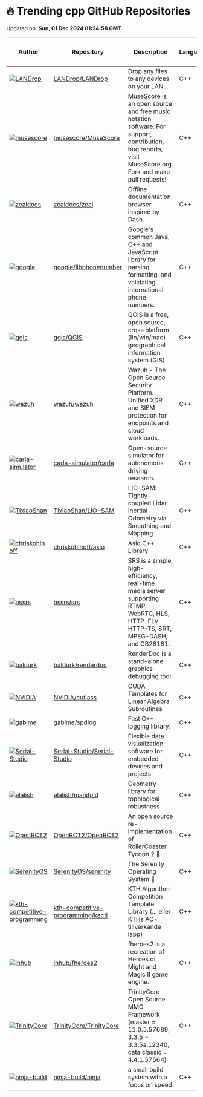 # 🔥 Trending cpp GitHub Repositories

Updated on: **Sun, 01 Dec 2024 01:24:58 GMT**

| Author | Repository | Description | Language | ⭐ Total Stars | 🌟 Stars Today |
|--------|------------|-------------|----------|----------------|----------------|
| [![LANDrop](https://avatars.githubusercontent.com/u/8556301?s=40&v=4)](https://github.com/LANDrop) | [LANDrop/LANDrop](https://github.com/LANDrop/LANDrop) | Drop any files to any devices on your LAN. | C++ | 5120 | 46 |
| [![musescore](https://avatars.githubusercontent.com/u/234271?s=40&v=4)](https://github.com/musescore) | [musescore/MuseScore](https://github.com/musescore/MuseScore) | MuseScore is an open source and free music notation software. For support, contribution, bug reports, visit MuseScore.org. Fork and make pull requests! | C++ | 12385 | 11 |
| [![zealdocs](https://avatars.githubusercontent.com/u/714940?s=40&v=4)](https://github.com/zealdocs) | [zealdocs/zeal](https://github.com/zealdocs/zeal) | Offline documentation browser inspired by Dash | C++ | 11668 | 18 |
| [![google](https://avatars.githubusercontent.com/u/13312505?s=40&v=4)](https://github.com/google) | [google/libphonenumber](https://github.com/google/libphonenumber) | Google's common Java, C++ and JavaScript library for parsing, formatting, and validating international phone numbers. | C++ | 16752 | 11 |
| [![qgis](https://avatars.githubusercontent.com/u/1829991?s=40&v=4)](https://github.com/qgis) | [qgis/QGIS](https://github.com/qgis/QGIS) | QGIS is a free, open source, cross platform (lin/win/mac) geographical information system (GIS) | C++ | 10664 | 3 |
| [![wazuh](https://avatars.githubusercontent.com/u/10536251?s=40&v=4)](https://github.com/wazuh) | [wazuh/wazuh](https://github.com/wazuh/wazuh) | Wazuh - The Open Source Security Platform. Unified XDR and SIEM protection for endpoints and cloud workloads. | C++ | 11111 | 11 |
| [![carla-simulator](https://avatars.githubusercontent.com/u/4332953?s=40&v=4)](https://github.com/carla-simulator) | [carla-simulator/carla](https://github.com/carla-simulator/carla) | Open-source simulator for autonomous driving research. | C++ | 11545 | 12 |
| [![TixiaoShan](https://avatars.githubusercontent.com/u/9648219?s=40&v=4)](https://github.com/TixiaoShan) | [TixiaoShan/LIO-SAM](https://github.com/TixiaoShan/LIO-SAM) | LIO-SAM: Tightly-coupled Lidar Inertial Odometry via Smoothing and Mapping | C++ | 3520 | 5 |
| [![chriskohlhoff](https://avatars.githubusercontent.com/u/462538?s=40&v=4)](https://github.com/chriskohlhoff) | [chriskohlhoff/asio](https://github.com/chriskohlhoff/asio) | Asio C++ Library | C++ | 4987 | 1 |
| [![ossrs](https://avatars.githubusercontent.com/u/2777660?s=40&v=4)](https://github.com/ossrs) | [ossrs/srs](https://github.com/ossrs/srs) | SRS is a simple, high-efficiency, real-time media server supporting RTMP, WebRTC, HLS, HTTP-FLV, HTTP-TS, SRT, MPEG-DASH, and GB28181. | C++ | 25873 | 6 |
| [![baldurk](https://avatars.githubusercontent.com/u/661798?s=40&v=4)](https://github.com/baldurk) | [baldurk/renderdoc](https://github.com/baldurk/renderdoc) | RenderDoc is a stand-alone graphics debugging tool. | C++ | 9093 | 11 |
| [![NVIDIA](https://avatars.githubusercontent.com/u/57973641?s=40&v=4)](https://github.com/NVIDIA) | [NVIDIA/cutlass](https://github.com/NVIDIA/cutlass) | CUDA Templates for Linear Algebra Subroutines | C++ | 5748 | 6 |
| [![gabime](https://avatars.githubusercontent.com/u/6052198?s=40&v=4)](https://github.com/gabime) | [gabime/spdlog](https://github.com/gabime/spdlog) | Fast C++ logging library. | C++ | 24540 | 14 |
| [![Serial-Studio](https://avatars.githubusercontent.com/u/4225542?s=40&v=4)](https://github.com/Serial-Studio) | [Serial-Studio/Serial-Studio](https://github.com/Serial-Studio/Serial-Studio) | Flexible data visualization software for embedded devices and projects | C++ | 4531 | 12 |
| [![elalish](https://avatars.githubusercontent.com/u/1649964?s=40&v=4)](https://github.com/elalish) | [elalish/manifold](https://github.com/elalish/manifold) | Geometry library for topological robustness | C++ | 961 | 3 |
| [![OpenRCT2](https://avatars.githubusercontent.com/u/1482259?s=40&v=4)](https://github.com/OpenRCT2) | [OpenRCT2/OpenRCT2](https://github.com/OpenRCT2/OpenRCT2) | An open source re-implementation of RollerCoaster Tycoon 2 🎢 | C++ | 13544 | 3 |
| [![SerenityOS](https://avatars.githubusercontent.com/u/5954907?s=40&v=4)](https://github.com/SerenityOS) | [SerenityOS/serenity](https://github.com/SerenityOS/serenity) | The Serenity Operating System 🐞 | C++ | 30759 | 8 |
| [![kth-competitive-programming](https://avatars.githubusercontent.com/u/371089?s=40&v=4)](https://github.com/kth-competitive-programming) | [kth-competitive-programming/kactl](https://github.com/kth-competitive-programming/kactl) | KTH Algorithm Competition Template Library (... eller KTHs AC-tillverkande lapp) | C++ | 2752 | 2 |
| [![ihhub](https://avatars.githubusercontent.com/u/19829520?s=40&v=4)](https://github.com/ihhub) | [ihhub/fheroes2](https://github.com/ihhub/fheroes2) | fheroes2 is a recreation of Heroes of Might and Magic II game engine. | C++ | 2743 | 1 |
| [![TrinityCore](https://avatars.githubusercontent.com/u/297439?s=40&v=4)](https://github.com/TrinityCore) | [TrinityCore/TrinityCore](https://github.com/TrinityCore/TrinityCore) | TrinityCore Open Source MMO Framework (master = 11.0.5.57689, 3.3.5 = 3.3.5a.12340, cata classic = 4.4.1.57564) | C++ | 9649 | 3 |
| [![ninja-build](https://avatars.githubusercontent.com/u/3847?s=40&v=4)](https://github.com/ninja-build) | [ninja-build/ninja](https://github.com/ninja-build/ninja) | a small build system with a focus on speed | C++ | 11315 | 7 |
